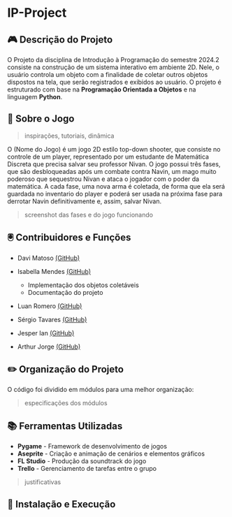# IP-Project
## 🎮 Descrição do Projeto
O Projeto da disciplina de Introdução à Programação do semestre 2024.2 consiste na construção de um sistema interativo em ambiente 2D. Nele, o usuário controla um objeto com a finalidade de coletar outros objetos dispostos na tela, que serão registrados e exibidos ao usuário. O projeto é estruturado com base na **Programação Orientada a Objetos** e na linguagem **Python**.
## 👾 Sobre o Jogo
> inspirações, tutoriais, dinâmica

O (Nome do Jogo) é um jogo 2D estilo top-down shooter, que consiste no controle de um player, representado por um estudante de Matemática Discreta que precisa salvar seu professor Nivan. O jogo possui três fases, que são desbloqueadas após um combate contra Navin, um mago muito poderoso que sequestrou Nivan e ataca o jogador com o poder da matemática. A cada fase, uma nova arma é coletada, de forma que ela será guardada no inventario do player e poderá ser usada na próxima fase para derrotar Navin definitivamente e, assim, salvar Nivan.

> screenshot das fases e do jogo funcionando
## 🖲️ Contribuidores e Funções
- Davi Matoso <a href="https://github.com/DaviMatoso">(GitHub)</a>

- Isabella Mendes <a href="https://github.com/isabellamdsr">(GitHub)</a>
  - Implementação dos objetos coletáveis
  - Documentação do projeto

- Luan Romero <a href="https://github.com/luanromerolcc">(GitHub)</a>

- Sérgio Tavares <a href="https://github.com/teamfortr3ss2">(GitHub)</a>

- Jesper Ian <a href="https://github.com/j-iann">(GitHub)</a>

- Arthur Jorge <a href="https://github.com/Arfhum">(GitHub)</a>
## ✏️ Organização do Projeto
O código foi dividido em módulos para uma melhor organização:
> especificações dos módulos


## 📚 Ferramentas Utilizadas
- **Pygame** - Framework de desenvolvimento de jogos
- **Aseprite** - Criação e animação de cenários e elementos gráficos
- **FL Studio** - Produção da soundtrack do jogo
- **Trello** - Gerenciamento de tarefas entre o grupo

> justificativas
## 📌 Instalação e Execução
